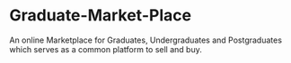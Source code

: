 # Graduate-Market-Place
An online Marketplace for Graduates, Undergraduates and Postgraduates which serves as a common platform to sell and buy.
